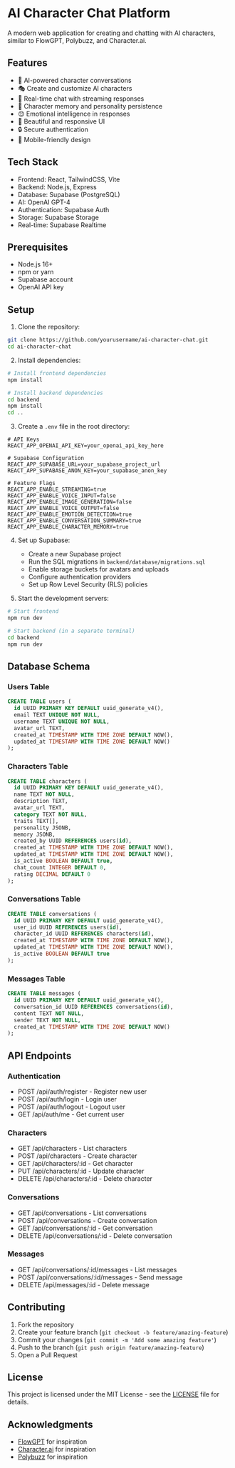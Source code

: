 # AI Character Chat Platform

A modern web application for creating and chatting with AI characters, similar to FlowGPT, Polybuzz, and Character.ai.

## Features

- 🤖 AI-powered character conversations
- 🎭 Create and customize AI characters
- 💬 Real-time chat with streaming responses
- 🧠 Character memory and personality persistence
- 😊 Emotional intelligence in responses
- 🎨 Beautiful and responsive UI
- 🔒 Secure authentication
- 📱 Mobile-friendly design

## Tech Stack

- Frontend: React, TailwindCSS, Vite
- Backend: Node.js, Express
- Database: Supabase (PostgreSQL)
- AI: OpenAI GPT-4
- Authentication: Supabase Auth
- Storage: Supabase Storage
- Real-time: Supabase Realtime

## Prerequisites

- Node.js 16+
- npm or yarn
- Supabase account
- OpenAI API key

## Setup

1. Clone the repository:
```bash
git clone https://github.com/yourusername/ai-character-chat.git
cd ai-character-chat
```

2. Install dependencies:
```bash
# Install frontend dependencies
npm install

# Install backend dependencies
cd backend
npm install
cd ..
```

3. Create a `.env` file in the root directory:
```env
# API Keys
REACT_APP_OPENAI_API_KEY=your_openai_api_key_here

# Supabase Configuration
REACT_APP_SUPABASE_URL=your_supabase_project_url
REACT_APP_SUPABASE_ANON_KEY=your_supabase_anon_key

# Feature Flags
REACT_APP_ENABLE_STREAMING=true
REACT_APP_ENABLE_VOICE_INPUT=false
REACT_APP_ENABLE_IMAGE_GENERATION=false
REACT_APP_ENABLE_VOICE_OUTPUT=false
REACT_APP_ENABLE_EMOTION_DETECTION=true
REACT_APP_ENABLE_CONVERSATION_SUMMARY=true
REACT_APP_ENABLE_CHARACTER_MEMORY=true
```

4. Set up Supabase:
   - Create a new Supabase project
   - Run the SQL migrations in `backend/database/migrations.sql`
   - Enable storage buckets for avatars and uploads
   - Configure authentication providers
   - Set up Row Level Security (RLS) policies

5. Start the development servers:
```bash
# Start frontend
npm run dev

# Start backend (in a separate terminal)
cd backend
npm run dev
```

## Database Schema

### Users Table
```sql
CREATE TABLE users (
  id UUID PRIMARY KEY DEFAULT uuid_generate_v4(),
  email TEXT UNIQUE NOT NULL,
  username TEXT UNIQUE NOT NULL,
  avatar_url TEXT,
  created_at TIMESTAMP WITH TIME ZONE DEFAULT NOW(),
  updated_at TIMESTAMP WITH TIME ZONE DEFAULT NOW()
);
```

### Characters Table
```sql
CREATE TABLE characters (
  id UUID PRIMARY KEY DEFAULT uuid_generate_v4(),
  name TEXT NOT NULL,
  description TEXT,
  avatar_url TEXT,
  category TEXT NOT NULL,
  traits TEXT[],
  personality JSONB,
  memory JSONB,
  created_by UUID REFERENCES users(id),
  created_at TIMESTAMP WITH TIME ZONE DEFAULT NOW(),
  updated_at TIMESTAMP WITH TIME ZONE DEFAULT NOW(),
  is_active BOOLEAN DEFAULT true,
  chat_count INTEGER DEFAULT 0,
  rating DECIMAL DEFAULT 0
);
```

### Conversations Table
```sql
CREATE TABLE conversations (
  id UUID PRIMARY KEY DEFAULT uuid_generate_v4(),
  user_id UUID REFERENCES users(id),
  character_id UUID REFERENCES characters(id),
  created_at TIMESTAMP WITH TIME ZONE DEFAULT NOW(),
  updated_at TIMESTAMP WITH TIME ZONE DEFAULT NOW(),
  is_active BOOLEAN DEFAULT true
);
```

### Messages Table
```sql
CREATE TABLE messages (
  id UUID PRIMARY KEY DEFAULT uuid_generate_v4(),
  conversation_id UUID REFERENCES conversations(id),
  content TEXT NOT NULL,
  sender TEXT NOT NULL,
  created_at TIMESTAMP WITH TIME ZONE DEFAULT NOW()
);
```

## API Endpoints

### Authentication
- POST /api/auth/register - Register new user
- POST /api/auth/login - Login user
- POST /api/auth/logout - Logout user
- GET /api/auth/me - Get current user

### Characters
- GET /api/characters - List characters
- POST /api/characters - Create character
- GET /api/characters/:id - Get character
- PUT /api/characters/:id - Update character
- DELETE /api/characters/:id - Delete character

### Conversations
- GET /api/conversations - List conversations
- POST /api/conversations - Create conversation
- GET /api/conversations/:id - Get conversation
- DELETE /api/conversations/:id - Delete conversation

### Messages
- GET /api/conversations/:id/messages - List messages
- POST /api/conversations/:id/messages - Send message
- DELETE /api/messages/:id - Delete message

## Contributing

1. Fork the repository
2. Create your feature branch (`git checkout -b feature/amazing-feature`)
3. Commit your changes (`git commit -m 'Add some amazing feature'`)
4. Push to the branch (`git push origin feature/amazing-feature`)
5. Open a Pull Request

## License

This project is licensed under the MIT License - see the [LICENSE](LICENSE) file for details.

## Acknowledgments

- [FlowGPT](https://flowgpt.com) for inspiration
- [Character.ai](https://character.ai) for inspiration
- [Polybuzz](https://polybuzz.com) for inspiration